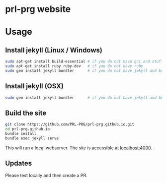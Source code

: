 # prl-prg website

# Usage

## Install jekyll (Linux / Windows)

```sh
sudo apt-get install build-essential # if you do not have gcc and stuff
sudo apt-get install ruby ruby-dev   # if you do not have ruby
sudo gem install jekyll bundler      # if you do not have jekyll and bundler
```

## Install jekyll (OSX)

```sh
sudo gem install jekyll bundler      # if you do not have jekyll and bundler
```

## Build the site

```sh
git clone https://github.com/PRL-PRG/prl-prg.github.io.git
cd prl-prg.github.io
bundle install
bundle exec jekyll serve
```

This will run a local webserver. The site is accessible at [localhost:4000](localhost:4000).

## Updates

Please test locally and then create a PR.
